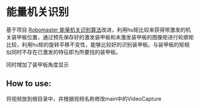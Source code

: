 # 能量机关识别

基于项目 [Robomaster 能量机关识别算法](https://github.com/MUC-RM-CV/windmill-detect)改进，利用hu矩比较来获得带激发的机关装甲板位置，通过预先保存好的激发装甲板和未激发装甲板的图像矩进行轮廓矩比较，利用hu矩的旋转平移不变性，能够比较好的识别装甲板。与装甲板的矩相似同时不存在已激发的特征即为所要找的装甲板。

同时增加了装甲板角度显示

## How to use:
将视频放到根目录中，并根据视频名称修改main中的VideoCapture
